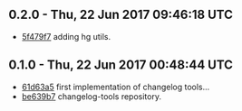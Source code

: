 0.2.0 - Thu, 22 Jun 2017 09:46:18 UTC
-------------------------------------

- [5f479f7](../../commit/5f479f7) adding hg utils.


0.1.0 - Thu, 22 Jun 2017 00:48:44 UTC
-------------------------------------

- [61d63a5](../../commit/61d63a5) first implementation of changelog tools...
- [be639b7](../../commit/be639b7) changelog-tools repository.



